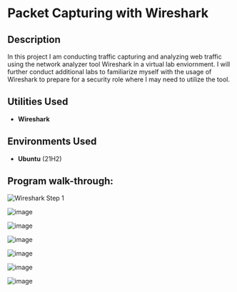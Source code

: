 <h1>Packet Capturing with Wireshark</h1>


<h2>Description</h2>
In this project I am conducting traffic capturing and analyzing web traffic using the network analyzer tool Wireshark in a virtual lab enviornment. I will further conduct additional labs to familiarize myself with the usage of Wireshark to prepare for a security role where I may need to utilize the tool. 
<br />


<h2>Utilities Used</h2>

- <b>Wireshark</b> 
  
<h2>Environments Used </h2>

- <b>Ubuntu</b> (21H2)

<h2>Program walk-through:</h2>

![Wireshark Step 1](https://github.com/JonathanTayviah/WireShark-Beginners-/assets/153164850/8c05d970-d9f3-460d-a148-122f99b17997)


![image](https://github.com/JonathanTayviah/WireShark-Beginners-/assets/153164850/c82b4dd6-454b-468e-b552-bc812e7357c6)


![image](https://github.com/JonathanTayviah/WireShark-Beginners-/assets/153164850/07ecf29c-7cab-4921-8897-a4df61e73d4f)


![image](https://github.com/JonathanTayviah/WireShark-Beginners-/assets/153164850/79de1b65-7072-46f5-bd97-d6d5d3ea96f0)


![image](https://github.com/JonathanTayviah/WireShark-Beginners-/assets/153164850/0bc58ba4-f871-4247-8ea5-2b4ae585b67d)


![image](https://github.com/JonathanTayviah/WireShark-Beginners-/assets/153164850/2172f2af-dad2-4b37-ba88-c25303b6ab43)


![image](https://github.com/JonathanTayviah/WireShark-Beginners-/assets/153164850/923459f6-46c8-4653-ab1d-bd886b0c8cf6)
